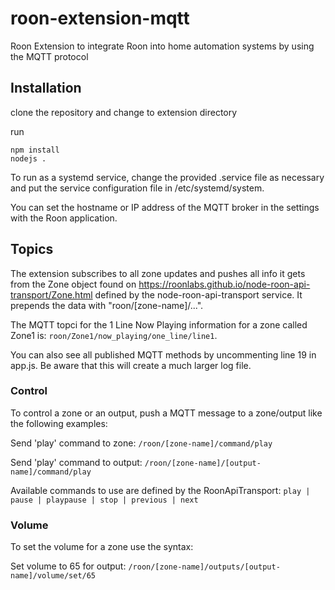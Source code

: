 # roon-extension-mqtt
Roon Extension to integrate Roon into home automation systems by using the MQTT protocol

## Installation

clone the repository and change to extension directory

run
```
npm install
nodejs .
```

To run as a systemd service, change the provided .service file as necessary and put the service configuration file in /etc/systemd/system.

You can set the hostname or IP address of the MQTT broker in the settings with the Roon application.


## Topics

The extension subscribes to all zone updates and pushes all info it gets from the Zone object found on https://roonlabs.github.io/node-roon-api-transport/Zone.html defined by the node-roon-api-transport service. It prepends the data with "roon/[zone-name]/...".

The MQTT topci for the 1 Line Now Playing information for a zone called Zone1 is: `roon/Zone1/now_playing/one_line/line1`.

You can also see all published MQTT methods by uncommenting line 19 in app.js. Be aware that this will create a much larger log file.

### Control

To control a zone or an output, push a MQTT message to a zone/output like the following examples:

Send 'play' command to zone:   `/roon/[zone-name]/command/play`

Send 'play' command to output:  `/roon/[zone-name]/[output-name]/command/play`


Available commands to use are defined by the RoonApiTransport: `play | pause | playpause | stop | previous | next`

### Volume

To set the volume for a zone use the syntax:

Set volume to 65 for output:  `/roon/[zone-name]/outputs/[output-name]/volume/set/65`


